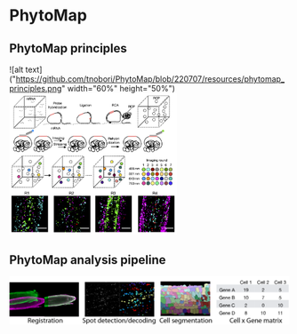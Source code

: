 # PhytoMap

## PhytoMap principles
![alt text]("https://github.com/tnobori/PhytoMap/blob/220707/resources/phytomap_principles.png" width="60%" height="50%")
<img src="https://github.com/tnobori/PhytoMap/blob/220707/resources/phytomap_principles.png" width="60%" height="50%">

## PhytoMap analysis pipeline
![alt text](https://github.com/tnobori/PhytoMap/blob/220707/resources/phytomap_analysis_fig.png)
